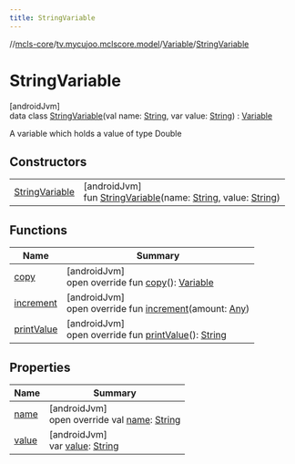 ```yaml
---
title: StringVariable
---
```

//[mcls-core](../../../../index.html)/[tv.mycujoo.mclscore.model](../../index.html)/[Variable](../index.html)/[StringVariable](index.html)



# StringVariable



[androidJvm]\
data class [StringVariable](index.html)(val name: [String](https://kotlinlang.org/api/latest/jvm/stdlib/kotlin/-string/index.html), var value: [String](https://kotlinlang.org/api/latest/jvm/stdlib/kotlin/-string/index.html)) : [Variable](../index.html)

A variable which holds a value of type Double



## Constructors


| | |
|---|---|
| [StringVariable](-string-variable.html) | [androidJvm]<br>fun [StringVariable](-string-variable.html)(name: [String](https://kotlinlang.org/api/latest/jvm/stdlib/kotlin/-string/index.html), value: [String](https://kotlinlang.org/api/latest/jvm/stdlib/kotlin/-string/index.html)) |


## Functions


| Name | Summary |
|---|---|
| [copy](copy.html) | [androidJvm]<br>open override fun [copy](copy.html)(): [Variable](../index.html) |
| [increment](increment.html) | [androidJvm]<br>open override fun [increment](increment.html)(amount: [Any](https://kotlinlang.org/api/latest/jvm/stdlib/kotlin/-any/index.html)) |
| [printValue](print-value.html) | [androidJvm]<br>open override fun [printValue](print-value.html)(): [String](https://kotlinlang.org/api/latest/jvm/stdlib/kotlin/-string/index.html) |


## Properties


| Name | Summary |
|---|---|
| [name](name.html) | [androidJvm]<br>open override val [name](name.html): [String](https://kotlinlang.org/api/latest/jvm/stdlib/kotlin/-string/index.html) |
| [value](value.html) | [androidJvm]<br>var [value](value.html): [String](https://kotlinlang.org/api/latest/jvm/stdlib/kotlin/-string/index.html) |

